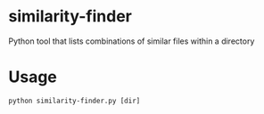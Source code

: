 # similarity-finder
Python tool that lists combinations of similar files within a directory

# Usage

```
python similarity-finder.py [dir]
```
